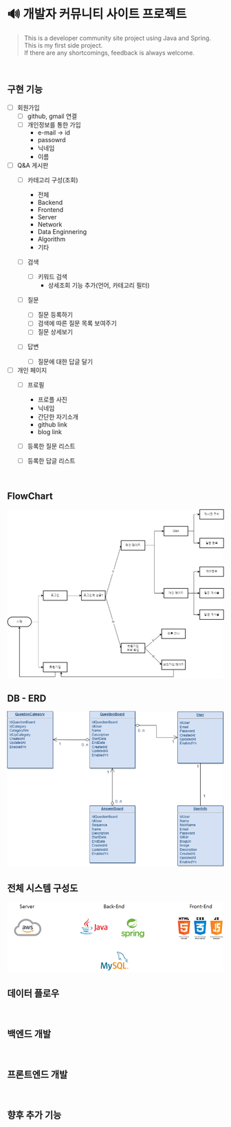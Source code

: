 # 🔊 개발자 커뮤니티 사이트 프로젝트

> This is a developer community site project using Java and Spring.</br>
> This is my first side project.</br>
> If there are any shortcomings, feedback is always welcome.

</br>

## 구현 기능

* [ ] 회원가입
  * [ ] github, gmail 연결
  * [ ] 개인정보를 통한 가입
    * e-mail → id
    * passowrd
    * 닉네임
    * 이름

* [ ] Q&A 게시판
  * [ ] 카테고리 구성(조회)
    * 전체
    * Backend
    * Frontend
    * Server
    * Network
    * Data Enginnering
    * Algorithm
    * 기타

  * [ ] 검색
    * [ ] 키워드 검색
      * 상세조회 기능 추가(언어, 카테고리 필터)
  
  * [ ] 질문
    * [ ] 질문 등록하기
    * [ ] 검색에 따른 질문 목록 보여주기
    * [ ] 질문 상세보기
  
  * [ ] 답변
    * [ ] 질문에 대한 답글 달기

* [ ] 개인 페이지
  * [ ] 프로필
    * 프로플 사진
    * 닉네임
    * 간단한 자기소개
    * github link
    * blog link

  * [ ] 등록한 질문 리스트
  * [ ] 등록한 답글 리스트

  </br>

## FlowChart

<img src="./image/Developer_Commutity_FlowChart.png" width="550">

</br>

## DB - ERD

<img src="./image/Developer_Community_ERD.png" width="550">

</br>

## 전체 시스템 구성도

<img src="./image/System_Diagram.png" width="550">

</br>

## 데이터 플로우
</br>

## 백엔드 개발
</br>

## 프론트엔드 개발
</br>

## 향후 추가 기능
